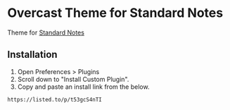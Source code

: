 # Overcast Theme for Standard Notes

Theme for [Standard Notes](https://standardnotes.com/)

## Installation

1. Open Preferences > Plugins
2. Scroll down to "Install Custom Plugin".
3. Copy and paste an install link from the below.

```txt
https://listed.to/p/t53gcS4nTI
```
